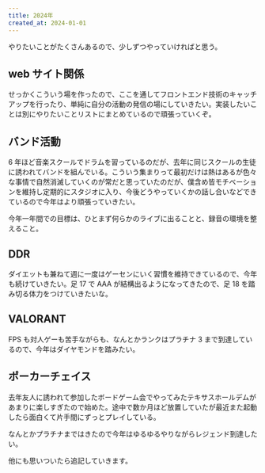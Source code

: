 ```yaml
---
title: 2024年
created_at: 2024-01-01
---
```


やりたいことがたくさんあるので、少しずつやっていければと思う。

<!--more-->

## web サイト関係

せっかくこういう場を作ったので、ここを通してフロントエンド技術のキャッチアップを行ったり、単純に自分の活動の発信の場にしていきたい。実装したいことは別にやりたいことリストにまとめているので頑張っていくぞ。

## バンド活動

6 年ほど音楽スクールでドラムを習っているのだが、去年に同じスクールの生徒に誘われてバンドを組んでいる。こういう集まりって最初だけは熱はあるが色々な事情で自然消滅していくのが常だと思っていたのだが、僕含め皆モチベーションを維持し定期的にスタジオに入り、今後どうやっていくかの話し合いなどできているので今年はより頑張っていきたい。

今年一年間での目標は、ひとまず何らかのライブに出ることと、録音の環境を整えること。

## DDR

ダイエットも兼ねて週に一度はゲーセンにいく習慣を維持できているので、今年も続けていきたい。足 17 で AAA が結構出るようになってきたので、足 18 を踏み切る体力をつけていきたいな。

## VALORANT

FPS も対人ゲーも苦手ながらも、なんとかランクはプラチナ 3 まで到達しているので、今年はダイヤモンドを踏みたい。

## ポーカーチェイス

去年友人に誘われて参加したボードゲーム会でやってみたテキサスホールデムがあまりに楽しすぎたので始めた。途中で数か月ほど放置していたが最近また起動したら面白くて片手間にずっとプレイしている。

なんとかプラチナまではきたので今年はゆるゆるやりながらレジェンド到達したい。

他にも思いついたら追記していきます。
